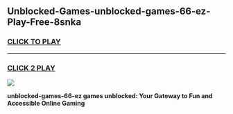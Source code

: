 
## Unblocked-Games-unblocked-games-66-ez-Play-Free-8snka
<h3>
<a href="https://premium76.site?title=unblocked-games-66-ez&ref=22A">CLICK TO PLAY</a></h3>
<hr>

<h3>
<a href="https://premium76.site?title=unblocked-games-66-ez&ref=22A">CLICK 2 PLAY</a>
  
</h3>

<a href="https://premium76.site?title=unblocked-games-66-ez&ref=22A"><img src="https://clearcache.store/games.png"></a>


**unblocked-games-66-ez games unblocked: Your Gateway to Fun and Accessible Online Gaming**
